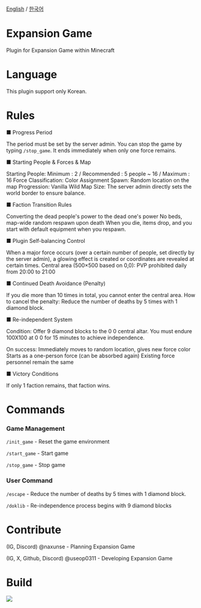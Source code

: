 [English](README.md) / [한국어](README_ko.md)
# Expansion Game
Plugin for Expansion Game within Minecraft

# Language
This plugin support only Korean.

# Rules
■ Progress Period

The period must be set by the server admin. You can stop the game by typing  `/stop_game`.
It ends immediately when only one force remains.

■ Starting People & Forces & Map

Starting People: Minimum : 2 / Recommended : 5 people ~ 16 / Maximum : 16
Force Classification: Color Assignment
Spawn: Random location on the map
Progression: Vanilla Wild
Map Size: The server admin directly sets the world border to ensure balance.

■ Faction Transition Rules

Converting the dead people's power to the dead one's power
No beds, map-wide random respawn upon death
When you die, items drop, and you start with default equipment when you respawn.

■ Plugin Self-balancing Control

When a major force occurs (over a certain number of people, set directly by the server admin), a glowing effect is created or coordinates are revealed at certain times.
Central area (500×500 based on 0,0): PVP prohibited daily from 20:00 to 21:00

■ Continued Death Avoidance (Penalty)

If you die more than 10 times in total, you cannot enter the central area.
How to cancel the penalty: Reduce the number of deaths by 5 times with 1 diamond block.

■ Re-independent System

Condition:
Offer 9 diamond blocks to the 0 0 central altar. You must endure 100X100 at 0 0 for 15 minutes to achieve independence.

On success:
Immediately moves to random location, gives new force color
Starts as a one-person force (can be absorbed again)
Existing force personnel remain the same

■ Victory Conditions

If only 1 faction remains, that faction wins.

# Commands
### Game Management
`/init_game` - Reset the game environment

`/start_game` - Start game

`/stop_game` - Stop game
### User Command
`/escape` - Reduce the number of deaths by 5 times with 1 diamond block.

`/doklib` - Re-independence process begins with 9 diamond blocks

# Contribute
(IG, Discord) @naxunse - Planning Expansion Game

(IG, X, Github, Discord) @useop0311 - Developing Expansion Game

# Build
[![](https://jitpack.io/v/useop0311/ryoTenKa.svg)](https://jitpack.io/#useop0311/ryoTenKa)